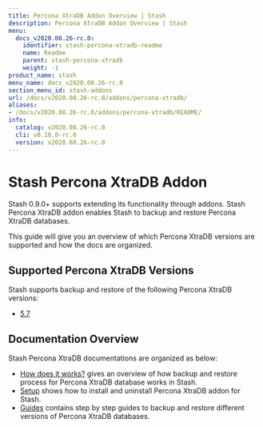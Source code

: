 ```yaml
---
title: Percona XtraDB Addon Overview | Stash
description: Percona XtraDB Addon Overview | Stash
menu:
  docs_v2020.08.26-rc.0:
    identifier: stash-percona-xtradb-readme
    name: Readme
    parent: stash-percona-xtradb
    weight: -1
product_name: stash
menu_name: docs_v2020.08.26-rc.0
section_menu_id: stash-addons
url: /docs/v2020.08.26-rc.0/addons/percona-xtradb/
aliases:
- /docs/v2020.08.26-rc.0/addons/percona-xtradb/README/
info:
  catalog: v2020.08.26-rc.0
  cli: v0.10.0-rc.0
  version: v2020.08.26-rc.0
---
```


# Stash Percona XtraDB Addon

Stash 0.9.0+ supports extending its functionality through addons. Stash Percona XtraDB addon enables Stash to backup and restore Percona XtraDB databases.

This guide will give you an overview of which Percona XtraDB versions are supported and how the docs are organized.

## Supported Percona XtraDB Versions

Stash supports backup and restore of the following Percona XtraDB versions:

- [5.7](/docs/v2020.08.26-rc.0/addons/percona-xtradb/guides/5.7/clustered)

## Documentation Overview

Stash Percona XtraDB documentations are organized as below:

- [How does it works?](/docs/v2020.08.26-rc.0/addons/percona-xtradb/overview) gives an overview of how backup and restore process for Percona XtraDB database works in Stash.
- [Setup](/docs/v2020.08.26-rc.0/addons/percona-xtradb/setup/install) shows how to install and uninstall Percona XtraDB addon for Stash.
- [Guides](/docs/v2020.08.26-rc.0/addons/percona-xtradb/guides/5.7/clustered) contains step by step guides to backup and restore different versions of Percona XtraDB databases.
